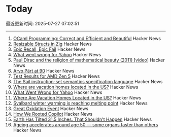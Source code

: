 # Today

最近更新时间: 2025-07-27 07:02:51

--- 
1. [OCaml Programming: Correct and Efficient and Beautiful](https://cs3110.github.io/textbook/cover.html) Hacker News
2. [Resizable Structs in Zig](https://tristanpemble.com/resizable-structs-in-zig/) Hacker News
3. [Epic Recall, Epic Fail](https://taipology.substack.com/p/epic-recall-epic-fail) Hacker News
4. [What went wrong for Yahoo](https://dfarq.homeip.net/what-went-wrong-for-yahoo/) Hacker News
5. [Paul Dirac and the religion of mathematical beauty (2011) [video]](https://www.youtube.com/watch?v=jPwo1XsKKXg) Hacker News
6. [Arvo Pärt at 90](https://www.theguardian.com/music/2025/jul/24/the-god-of-small-things-celebrating-arvo-part-at-90) Hacker News
7. [Test Results for AMD Zen 5](https://www.agner.org/forum/viewtopic.php?t=287&start=10) Hacker News
8. [The Sail instruction-set semantics specification language](https://alasdair.github.io/manual.html) Hacker News
9. [Where are vacation homes located in the US?](https://www.construction-physics.com/p/where-are-vacation-homes-located) Hacker News
10. [What Went Wrong for Yahoo](https://dfarq.homeip.net/what-went-wrong-for-yahoo/) Hacker News
11. [Where Are Vacation Homes Located in the US?](https://www.construction-physics.com/p/where-are-vacation-homes-located) Hacker News
12. [Svalbard winter warming is reaching melting point](https://www.nature.com/articles/s41467-025-60926-8) Hacker News
13. [Great Oxidation Event](https://en.wikipedia.org/wiki/Great_Oxidation_Event) Hacker News
14. [How We Rooted Copilot](https://research.eye.security/how-we-rooted-copilot/) Hacker News
15. [Earth Has Tilted 31.5 Inches. That Shouldn't Happen](https://www.popularmechanics.com/science/environment/a65515974/why-earth-has-tilted-science/) Hacker News
16. [Ageing accelerates around age 50 ― some organs faster than others](https://www.nature.com/articles/d41586-025-02333-z) Hacker News
